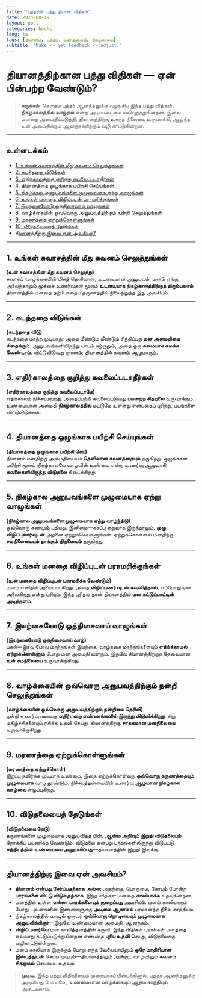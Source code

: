 ```yaml
---
title: "புத்தரின் பத்து தியான விதிகள்"
date: 2025-08-19
layout: post
categories: books
lang: ta
tags: [தியானம், புத்தம், மனஅமைதி, நிகழ்காலம்]
subtitle: "Make -> get feedback -> adjust."
---
```


# தியானத்திற்கான பத்து விதிகள் — ஏன் பின்பற்ற வேண்டும்?

> **சுருக்கம்:** கௌதம புத்தர் ஆனந்தனுக்கு வழங்கிய இந்த பத்து விதிகள், **நிகழ்காலத்தில் வாழ்தல்** என்ற அடிப்படையை வலியுறுத்துகின்றன. இவை மனதை அமைதிப்படுத்தி, தியானத்திற்கு உகந்த நிலையை உருவாக்கி, ஆழ்ந்த உள் அமைதிக்கும் ஆனந்தத்திற்கும் வழி காட்டுகின்றன.

---

## உள்ளடக்கம்
- [1. உங்கள் சுவாசத்தின் மீது கவனம் செலுத்துங்கள்](#1-உங்கள்-சுவாசத்தின்-மீது-கவனம்-செலுத்துங்கள்)
- [2. கடந்ததை விடுங்கள்](#2-கடந்ததை-விடுங்கள்)
- [3. எதிர்காலத்தை குறித்து கவலைப்படாதீர்கள்](#3-எதிர்காலத்தை-குறித்து-கவலைப்படாதீர்கள்)
- [4. தியானத்தை ஒழுங்காக பயிற்சி செய்யுங்கள்](#4-தியானத்தை-ஒழுங்காக-பயிற்சி-செய்யுங்கள்)
- [5. நிகழ்கால அனுபவங்களை முழுமையாக ஏற்று வாழுங்கள்](#5-நிகழ்கால-அனுபவங்களை-முழுமையாக-ஏற்று-வாழுங்கள்)
- [6. உங்கள் மனதை விழிப்புடன் பராமரிக்குங்கள்](#6-உங்கள்-மனதை-விழிப்புடன்-பராமரிக்குங்கள்)
- [7. இயற்கையோடு ஒத்திசைவாய் வாழுங்கள்](#7-இயற்கையோடு-ஒத்திசைவாய்-வாழுங்கள்)
- [8. வாழ்க்கையின் ஒவ்வொரு அனுபவத்திற்கும் நன்றி செலுத்துங்கள்](#8-வாழ்க்கையின்-ஒவ்வொரு-அனுபவத்திற்கும்-நன்றி-செலுத்துங்கள்)
- [9. மரணத்தை ஏற்றுக்கொள்ளுங்கள்](#9-மரணத்தை-ஏற்றுக்கொள்ளுங்கள்)
- [10. விடுதலையைத் தேடுங்கள்](#10-விடுதலையைத்-தேடுங்கள்)
- [தியானத்திற்கு இவை ஏன் அவசியம்?](#தியானத்திற்கு-இவை-ஏன்-அவசியம்)

---

## 1. உங்கள் சுவாசத்தின் மீது கவனம் செலுத்துங்கள்
**(உன் சுவாசத்தின் மீது கவனம் செலுத்து)**  
சுவாசம் வாழ்க்கையின் மிகத் தெளிவான, உடனடியான அனுபவம். மனம் எங்கு அலைந்தாலும் மூச்சை உணர்வதன் மூலம் **உடனடியாக நிகழ்காலத்திற்குத் திரும்பலாம்**. தியானத்தில் மனதை தற்போதைய தருணத்தில் நிலைநிறுத்த இது அவசியம்.

---

## 2. கடந்ததை விடுங்கள்
**(கடந்ததை விடு)**  
கடந்ததை மாற்ற முடியாது; அதை மீண்டும் மீண்டும் சிந்திப்பது **மன அமைதியை சிதைக்கும்**. அனுபவங்களிலிருந்து பாடம் கற்றாலும், அதை ஒரு **சுமையாக சுமக்க வேண்டாம்**. விட்டுவிடுவது ஞானம்; தியானத்தில் கவனம் ஆழமாகும்.

---

## 3. எதிர்காலத்தை குறித்து கவலைப்படாதீர்கள்
**(எதிர்காலத்தை குறித்து கவலைப்படாதே)**  
எதிர்காலம் நிச்சயமற்றது. அதைப்பற்றி கவலைப்படுவது **பயனற்ற சிதறலை** உருவாக்கும். உண்மையான அமைதி **நிகழ்காலத்தில்** மட்டுமே உள்ளது என்பதைப் புரிந்து, பயங்களை விட்டுவிடுங்கள்.

---

## 4. தியானத்தை ஒழுங்காக பயிற்சி செய்யுங்கள்
**(தியானத்தை ஒழுங்காக பயிற்சி செய்)**  
தியானம் மனதிற்கு அமைதியையும் **தெளிவான கவனத்தையும்** தருகிறது. ஒழுங்கான பயிற்சி மூலம் நிகழ்காலமே வாழ்வின் உண்மை என்ற உணர்வு ஆழமாகி, **கவலைகளிலிருந்து விடுதலை** கிடைக்கிறது.

---

## 5. நிகழ்கால அனுபவங்களை முழுமையாக ஏற்று வாழுங்கள்
**(நிகழ்கால அனுபவங்களை முழுமையாக ஏற்று வாழ்ந்திடு)**  
ஒவ்வொரு கணமும் புதியது. இனிமை—கசப்பு எதுவாக இருந்தாலும், **முழு விழிப்புணர்வுடன்** அதனை ஏற்றுக்கொள்ளுங்கள். ஏற்றுக்கொள்ளல் மனதிற்கு **சமநிலையையும் தாங்கும் திறனையும்** தருகிறது.

---

## 6. உங்கள் மனதை விழிப்புடன் பராமரிக்குங்கள்
**(உன் மனதை விழிப்புடன் பராமரிக்க வேண்டும்)**  
மனம் எளிதில் அலைபாய்கிறது. அதை **விழிப்புணர்வுடன் கவனித்தால்**, எப்போது ஏன் அலைகிறது என்று புரியும். இந்த புரிதல் தான் தியானத்தில் **மன கட்டுப்பாட்டின் அடித்தளம்**.

---

## 7. இயற்கையோடு ஒத்திசைவாய் வாழுங்கள்
**(இயற்கையோடு ஒத்திசைவாய் வாழ்)**  
பகல்—இரவு போல மாற்றங்கள் இயற்கை. வாழ்க்கை மாற்றங்களையும் **எதிர்க்காமல் ஏற்றுக்கொள்ளும்** போது மன அமைதி வளரும். இதுவே தியானத்திற்குத் தேவையான **உள் சமநிலையை** உருவாக்குகிறது.

---

## 8. வாழ்க்கையின் ஒவ்வொரு அனுபவத்திற்கும் நன்றி செலுத்துங்கள்
**(வாழ்க்கையின் ஒவ்வொரு அனுபவத்திற்கும் நன்றியை தெரிவி)**  
நன்றி உணர்வு மனதை **எதிர்மறை எண்ணங்களில் இருந்து விடுவிக்கிறது**. சிறு மகிழ்ச்சிகளையும் ரசிக்க உதவி செய்து, தியானத்திற்கு **சாதகமான மனநிலையை** உருவாக்குகிறது.

---

## 9. மரணத்தை ஏற்றுக்கொள்ளுங்கள்
**(மரணத்தை ஏற்றுக்கொள்)**  
இறப்பு தவிர்க்க முடியாத உண்மை. இதை ஏற்றுக்கொள்வது **ஒவ்வொரு தருணத்தையும் முழுமையாக** வாழ தூண்டும். நிச்சயத்தன்மையின் உணர்வு **ஆழமான நிகழ்கால வாழ்வை** எழுப்புகிறது.

---

## 10. விடுதலையைத் தேடுங்கள்
**(விடுதலையை தேடு)**  
தருணங்களை முழுமையாக அனுபவித்த பின், **ஆன்ம அறிவும் இறுதி விடுதலையும்** நோக்கிப் பயணிக்க வேண்டும். விடுதலை என்பது பந்தங்களிலிருந்து விடுபட்டு **சத்தியத்தின் உண்மையை அனுபவிப்பது**—தியானத்தின் இறுதி இலக்கு.

---

## தியானத்திற்கு இவை ஏன் அவசியம்?

- **தியானம் என்பது சேர்ப்பதற்காக அல்ல;** அகந்தை, பொறாமை, கோபம் போன்ற **பாரங்களை விட்டு விடுவதற்காக**. இந்த விதிகள் மனதை **காலியாக்க** உதவுகின்றன.  
- மனத்தில் உள்ள **எல்லா பாரங்களையும் குறைப்பது** அவசியம். மனம் காலியாகும் போது, புலன்களின் இன்பங்களுக்கு **அடிமை ஆகாமல்** பரமானந்த நிலை சாத்தியம்.  
- நிகழ்காலத்தில் வாழும் ஒருவர் **ஒவ்வொரு நொடியையும் முழுமையாக அனுபவிக்கிறார்**—இதுவே உண்மையான அமைதி, ஆனந்தம்.  
- **விழிப்புணர்வே** மன காலித்தனத்தின் கருவி. இந்த விதிகள் புலன்கள் மனத்தை எவ்வாறு கட்டுப்படுத்துகின்றன என்பதை **புரிய உதவி** செய்து, விடுதலைக்கு வழிகாட்டுகின்றன.  
- மனம் காலியாக இருக்கும் போது எந்த வேலையாயினும் **ஒரே மாதிரியான இன்பத்துடன்** செய்ய முடியும்—தியானத்திலும் அன்றாட வாழ்விலும் **கவனம் சிதறாமல்** செயல்பட உதவும்.

> **முடிவு:** இந்த பத்து விதிகளையும் முறையாகப் பின்பற்றினால், புத்தர் ஆனந்தனுக்கு அருளியது போலவே, **உண்மையான வாழ்க்கையும் ஆத்ம சாந்தியும்** அடையலாம்.
